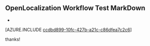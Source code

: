 ## OpenLocalization Workflow Test MarkDown
* 

[AZURE.INCLUDE [ccdbd899-10fc-427b-a21c-c86dfea7c2c6](calleeMd1.md)]

 
thanks!